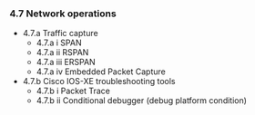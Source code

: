 ### 4.7 Network operations

* 4.7.a Traffic capture
  * 4.7.a i SPAN
  * 4.7.a ii RSPAN
  * 4.7.a iii ERSPAN
  * 4.7.a iv Embedded Packet Capture
* 4.7.b Cisco IOS-XE troubleshooting tools
  * 4.7.b i Packet Trace
  * 4.7.b ii Conditional debugger (debug platform condition)
